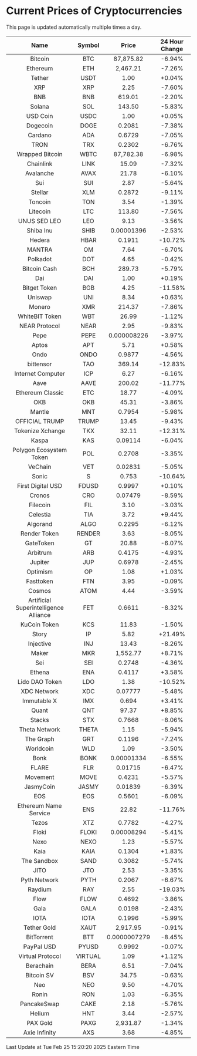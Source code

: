 # Current Prices of Cryptocurrencies
This page is updated automatically multiple times a day.

| Name | Symbol | Price | 24 Hour Change |
| :---: |:---:| :---: | :---: |
| Bitcoin | BTC | 87,875.82 | -6.94% |
| Ethereum | ETH | 2,467.21 | -7.26% |
| Tether | USDT | 1.00 | +0.04% |
| XRP | XRP | 2.25 | -7.60% |
| BNB | BNB | 619.01 | -2.20% |
| Solana | SOL | 143.50 | -5.83% |
| USD Coin | USDC | 1.00 | +0.05% |
| Dogecoin | DOGE | 0.2081 | -7.38% |
| Cardano | ADA | 0.6729 | -7.05% |
| TRON | TRX | 0.2302 | -6.76% |
| Wrapped Bitcoin | WBTC | 87,782.38 | -6.98% |
| Chainlink | LINK | 15.09 | -7.32% |
| Avalanche | AVAX | 21.78 | -6.10% |
| Sui | SUI | 2.87 | -5.64% |
| Stellar | XLM | 0.2872 | -9.11% |
| Toncoin | TON | 3.54 | -1.39% |
| Litecoin | LTC | 113.80 | -7.56% |
| UNUS SED LEO | LEO | 9.13 | -3.56% |
| Shiba Inu | SHIB | 0.00001396 | -2.53% |
| Hedera | HBAR | 0.1911 | -10.72% |
| MANTRA | OM | 7.64 | -6.70% |
| Polkadot | DOT | 4.65 | -0.42% |
| Bitcoin Cash | BCH | 289.73 | -5.79% |
| Dai | DAI | 1.00 | +0.19% |
| Bitget Token | BGB | 4.25 | -11.58% |
| Uniswap | UNI | 8.34 | +0.63% |
| Monero | XMR | 214.37 | -7.86% |
| WhiteBIT Token | WBT | 26.99 | -1.12% |
| NEAR Protocol | NEAR | 2.95 | -9.83% |
| Pepe | PEPE | 0.000008226 | -3.97% |
| Aptos | APT | 5.71 | +0.58% |
| Ondo | ONDO | 0.9877 | -4.56% |
| bittensor | TAO | 369.14 | -12.83% |
| Internet Computer | ICP | 6.27 | -6.16% |
| Aave | AAVE | 200.02 | -11.77% |
| Ethereum Classic | ETC | 18.77 | -4.09% |
| OKB | OKB | 45.31 | -3.86% |
| Mantle | MNT | 0.7954 | -5.98% |
| OFFICIAL TRUMP | TRUMP | 13.45 | -9.43% |
| Tokenize Xchange | TKX | 32.11 | -12.31% |
| Kaspa | KAS | 0.09114 | -6.04% |
| Polygon Ecosystem Token | POL | 0.2708 | -3.35% |
| VeChain | VET | 0.02831 | -5.05% |
| Sonic | S | 0.753 | -10.64% |
| First Digital USD | FDUSD | 0.9997 | +0.10% |
| Cronos | CRO | 0.07479 | -8.59% |
| Filecoin | FIL | 3.10 | -3.03% |
| Celestia | TIA | 3.72 | +9.44% |
| Algorand | ALGO | 0.2295 | -6.12% |
| Render Token | RENDER | 3.63 | -8.05% |
| GateToken | GT | 20.88 | -6.07% |
| Arbitrum | ARB | 0.4175 | -4.93% |
| Jupiter | JUP | 0.6978 | -2.45% |
| Optimism | OP | 1.08 | +1.03% |
| Fasttoken | FTN | 3.95 | -0.09% |
| Cosmos | ATOM | 4.44 | -3.59% |
| Artificial Superintelligence Alliance | FET | 0.6611 | -8.32% |
| KuCoin Token | KCS | 11.83 | -1.50% |
| Story | IP | 5.82 | +21.49% |
| Injective | INJ | 13.43 | -8.26% |
| Maker | MKR | 1,552.77 | +8.71% |
| Sei | SEI | 0.2748 | -4.36% |
| Ethena | ENA | 0.4117 | +3.58% |
| Lido DAO Token | LDO | 1.38 | -10.52% |
| XDC Network | XDC | 0.07777 | -5.48% |
| Immutable X | IMX | 0.694 | +3.41% |
| Quant | QNT | 97.37 | +8.85% |
| Stacks | STX | 0.7668 | -8.06% |
| Theta Network | THETA | 1.15 | -5.94% |
| The Graph | GRT | 0.1196 | -7.24% |
| Worldcoin | WLD | 1.09 | -3.50% |
| Bonk | BONK | 0.00001334 | -6.55% |
| FLARE | FLR | 0.01715 | -6.47% |
| Movement | MOVE | 0.4231 | -5.57% |
| JasmyCoin | JASMY | 0.01839 | -6.39% |
| EOS | EOS | 0.5601 | -6.09% |
| Ethereum Name Service | ENS | 22.82 | -11.76% |
| Tezos | XTZ | 0.7782 | -4.27% |
| Floki | FLOKI | 0.00008294 | -5.41% |
| Nexo | NEXO | 1.23 | -5.57% |
| Kaia | KAIA | 0.1304 | +1.83% |
| The Sandbox | SAND | 0.3082 | -5.74% |
| JITO | JTO | 2.53 | -3.35% |
| Pyth Network | PYTH | 0.2067 | -6.67% |
| Raydium | RAY | 2.55 | -19.03% |
| Flow | FLOW | 0.4692 | -3.86% |
| Gala | GALA | 0.0198 | -2.43% |
| IOTA | IOTA | 0.1996 | -5.99% |
| Tether Gold | XAUT | 2,917.95 | -0.91% |
| BitTorrent | BTT | 0.0000007279 | -8.45% |
| PayPal USD | PYUSD | 0.9992 | -0.07% |
| Virtual Protocol | VIRTUAL | 1.09 | +1.12% |
| Berachain | BERA | 6.51 | -7.04% |
| Bitcoin SV | BSV | 34.75 | -0.63% |
| Neo | NEO | 9.50 | -4.70% |
| Ronin | RON | 1.03 | -6.35% |
| PancakeSwap | CAKE | 2.18 | -5.76% |
| Helium | HNT | 3.44 | -2.57% |
| PAX Gold | PAXG | 2,931.87 | -1.34% |
| Axie Infinity | AXS | 3.68 | -4.85% |

Last Update at Tue Feb 25 15:20:20 2025 Eastern Time